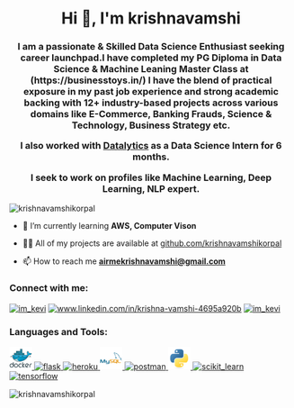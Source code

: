 
<h1 align="center">Hi 👋, I'm krishnavamshi</h1>
<h3 align="center">I am a passionate & Skilled Data Science Enthusiast seeking career launchpad.I have completed my PG Diploma in Data Science & Machine Leaning Master Class at (https://businesstoys.in/) I have the blend of practical exposure in my past job experience and strong academic backing with 12+ industry-based projects across various domains like E-Commerce, Banking Frauds, Science & Technology, Business Strategy etc.
  
I also worked with [Datalytics](https://www.datalytics.co.in/) as a Data Science Intern for 6 months. 
  
I seek to work on profiles like Machine Learning, Deep Learning, NLP expert.</h3>

<p align="left"> <img src="https://komarev.com/ghpvc/?username=krishnavamshikorpal&label=Profile%20views&color=0e75b6&style=flat" alt="krishnavamshikorpal" /> </p>

- 🌱 I’m currently learning **AWS, Computer Vison**

- 👨‍💻 All of my projects are available at [github.com/krishnavamshikorpal](github.com/krishnavamshikorpal)

- 📫 How to reach me **airmekrishnavamshi@gmail.com**

<h3 align="left">Connect with me:</h3>
<p align="left">
<a href="https://twitter.com/im_kevi" target="blank"><img align="center" src="https://raw.githubusercontent.com/rahuldkjain/github-profile-readme-generator/master/src/images/icons/Social/twitter.svg" alt="im_kevi" height="30" width="40" /></a>
<a href="https://linkedin.com/in/www.linkedin.com/in/krishna-vamshi-4695a920b" target="blank"><img align="center" src="https://raw.githubusercontent.com/rahuldkjain/github-profile-readme-generator/master/src/images/icons/Social/linked-in-alt.svg" alt="www.linkedin.com/in/krishna-vamshi-4695a920b" height="30" width="40" /></a>
<a href="https://instagram.com/im_kevi" target="blank"><img align="center" src="https://raw.githubusercontent.com/rahuldkjain/github-profile-readme-generator/master/src/images/icons/Social/instagram.svg" alt="im_kevi" height="30" width="40" /></a>
</p>

<h3 align="left">Languages and Tools:</h3>
<p align="left"> <a href="https://www.docker.com/" target="_blank"> <img src="https://raw.githubusercontent.com/devicons/devicon/master/icons/docker/docker-original-wordmark.svg" alt="docker" width="40" height="40"/> </a> <a href="https://flask.palletsprojects.com/" target="_blank"> <img src="https://www.vectorlogo.zone/logos/pocoo_flask/pocoo_flask-icon.svg" alt="flask" width="40" height="40"/> </a> <a href="https://heroku.com" target="_blank"> <img src="https://www.vectorlogo.zone/logos/heroku/heroku-icon.svg" alt="heroku" width="40" height="40"/> </a> <a href="https://www.mysql.com/" target="_blank"> <img src="https://raw.githubusercontent.com/devicons/devicon/master/icons/mysql/mysql-original-wordmark.svg" alt="mysql" width="40" height="40"/> </a> <a href="https://postman.com" target="_blank"> <img src="https://www.vectorlogo.zone/logos/getpostman/getpostman-icon.svg" alt="postman" width="40" height="40"/> </a> <a href="https://www.python.org" target="_blank"> <img src="https://raw.githubusercontent.com/devicons/devicon/master/icons/python/python-original.svg" alt="python" width="40" height="40"/> </a> <a href="https://scikit-learn.org/" target="_blank"> <img src="https://upload.wikimedia.org/wikipedia/commons/0/05/Scikit_learn_logo_small.svg" alt="scikit_learn" width="40" height="40"/> </a> <a href="https://www.tensorflow.org" target="_blank"> <img src="https://www.vectorlogo.zone/logos/tensorflow/tensorflow-icon.svg" alt="tensorflow" width="40" height="40"/> </a> </p>

<p><img align="center" src="https://github-readme-stats.vercel.app/api/top-langs?username=krishnavamshikorpal&show_icons=true&locale=en&layout=compact" alt="krishnavamshikorpal" /></p>
